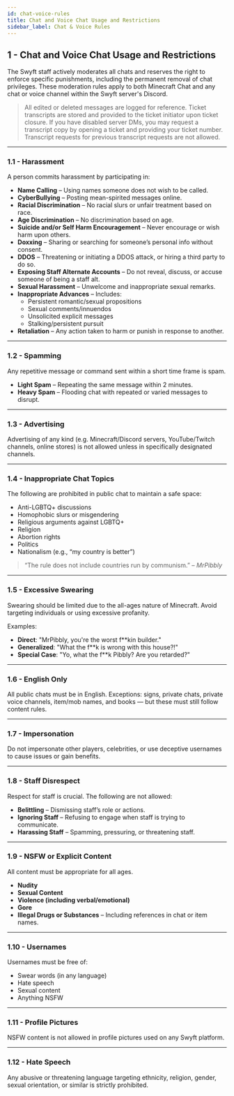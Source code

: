 ```yaml
---
id: chat-voice-rules
title: Chat and Voice Chat Usage and Restrictions
sidebar_label: Chat & Voice Rules
---
```


## 1 - Chat and Voice Chat Usage and Restrictions

The Swyft staff actively moderates all chats and reserves the right to enforce specific punishments, including the permanent removal of chat privileges. These moderation rules apply to both Minecraft Chat and any chat or voice channel within the Swyft server's Discord. 

> All edited or deleted messages are logged for reference. Ticket transcripts are stored and provided to the ticket initiator upon ticket closure. If you have disabled server DMs, you may request a transcript copy by opening a ticket and providing your ticket number. Transcript requests for previous transcript requests are not allowed.

---

### 1.1 - Harassment

A person commits harassment by participating in:

- **Name Calling** – Using names someone does not wish to be called.
- **CyberBullying** – Posting mean-spirited messages online.
- **Racial Discrimination** – No racial slurs or unfair treatment based on race.
- **Age Discrimination** – No discrimination based on age.
- **Suicide and/or Self Harm Encouragement** – Never encourage or wish harm upon others.
- **Doxxing** – Sharing or searching for someone’s personal info without consent.
- **DDOS** – Threatening or initiating a DDOS attack, or hiring a third party to do so.
- **Exposing Staff Alternate Accounts** – Do not reveal, discuss, or accuse someone of being a staff alt.
- **Sexual Harassment** – Unwelcome and inappropriate sexual remarks.
- **Inappropriate Advances** – Includes:
  - Persistent romantic/sexual propositions
  - Sexual comments/innuendos
  - Unsolicited explicit messages
  - Stalking/persistent pursuit
- **Retaliation** – Any action taken to harm or punish in response to another.

---

### 1.2 - Spamming

Any repetitive message or command sent within a short time frame is spam.

- **Light Spam** – Repeating the same message within 2 minutes.
- **Heavy Spam** – Flooding chat with repeated or varied messages to disrupt.

---

### 1.3 - Advertising

Advertising of any kind (e.g. Minecraft/Discord servers, YouTube/Twitch channels, online stores) is not allowed unless in specifically designated channels.

---

### 1.4 - Inappropriate Chat Topics

The following are prohibited in public chat to maintain a safe space:

- Anti-LGBTQ+ discussions
- Homophobic slurs or misgendering
- Religious arguments against LGBTQ+
- Religion
- Abortion rights
- Politics
- Nationalism (e.g., “my country is better”)

> “The rule does not include countries run by communism.” – *MrPibbly*

---

### 1.5 - Excessive Swearing

Swearing should be limited due to the all-ages nature of Minecraft. Avoid targeting individuals or using excessive profanity.

Examples:
- **Direct**: "MrPibbly, you're the worst f**kin builder."
- **Generalized**: "What the f**k is wrong with this house?!"
- **Special Case**: "Yo, what the f**k Pibbly? Are you retarded?"

---

### 1.6 - English Only

All public chats must be in English. Exceptions: signs, private chats, private voice channels, item/mob names, and books — but these must still follow content rules.

---

### 1.7 - Impersonation

Do not impersonate other players, celebrities, or use deceptive usernames to cause issues or gain benefits.

---

### 1.8 - Staff Disrespect

Respect for staff is crucial. The following are not allowed:

- **Belittling** – Dismissing staff’s role or actions.
- **Ignoring Staff** – Refusing to engage when staff is trying to communicate.
- **Harassing Staff** – Spamming, pressuring, or threatening staff.

---

### 1.9 - NSFW or Explicit Content

All content must be appropriate for all ages.

- **Nudity**
- **Sexual Content**
- **Violence (including verbal/emotional)**
- **Gore**
- **Illegal Drugs or Substances** – Including references in chat or item names.

---

### 1.10 - Usernames

Usernames must be free of:

- Swear words (in any language)
- Hate speech
- Sexual content
- Anything NSFW

---

### 1.11 - Profile Pictures

NSFW content is not allowed in profile pictures used on any Swyft platform.

---

### 1.12 - Hate Speech

Any abusive or threatening language targeting ethnicity, religion, gender, sexual orientation, or similar is strictly prohibited.
